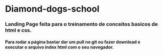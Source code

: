 # Diamond-dogs-school
### Landing Page feita para o treinamento de conceitos basicos de html e css.
#### Para rodar a página bastar dar um pull no git ou fazer download e executar o arquivo index html com o seu navegador.

